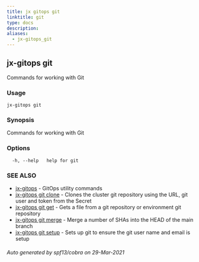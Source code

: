 ```yaml
---
title: jx gitops git
linktitle: git
type: docs
description: 
aliases:
  - jx-gitops_git
---
```


## jx-gitops git

Commands for working with Git

### Usage

```
jx-gitops git
```

### Synopsis

Commands for working with Git

### Options

```
  -h, --help   help for git
```

### SEE ALSO

* [jx-gitops](jx-gitops)	 - GitOps utility commands
* [jx-gitops git clone](jx-gitops_git_clone)	 - Clones the cluster git repository using the URL, git user and token from the Secret
* [jx-gitops git get](jx-gitops_git_get)	 - Gets a file from a git repository or environment git repository
* [jx-gitops git merge](jx-gitops_git_merge)	 - Merge a number of SHAs into the HEAD of the main branch
* [jx-gitops git setup](jx-gitops_git_setup)	 - Sets up git to ensure the git user name and email is setup

###### Auto generated by spf13/cobra on 29-Mar-2021
